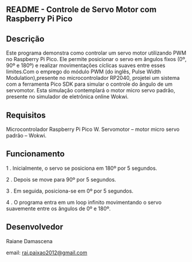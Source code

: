 ## README - Controle de Servo Motor com Raspberry Pi Pico

## Descrição

Este programa demonstra como controlar um servo motor utilizando PWM no Raspberry Pi Pico. Ele permite posicionar o servo em ângulos fixos (0º, 90º e 180º) e realizar movimentações cíclicas suaves entre esses limites.Com o emprego do módulo PWM (do inglês, Pulse Width Modulation),presente no microcontrolador RP2040, projetei um sistema com a ferramenta Pico SDK para simular o controle do ângulo de um servomotor. Esta simulação contemplará o motor micro servo padrão, presente no simulador de eletrônica online Wokwi.

## Requisitos

Microcontrolador Raspberry Pi Pico W.
Servomotor – motor micro servo padrão – Wokwi.

## Funcionamento

1 . Inicialmente, o servo se posiciona em 180º por 5 segundos.

2 . Depois se move para 90º por 5 segundos.

3 . Em seguida, posiciona-se em 0º por 5 segundos.

4 . O programa entra em um loop infinito movimentando o servo suavemente entre os ângulos de 0º e 180º.

## Desenvolvedor

Raiane Damascena

email: rai.paixao2012@gmail.com
